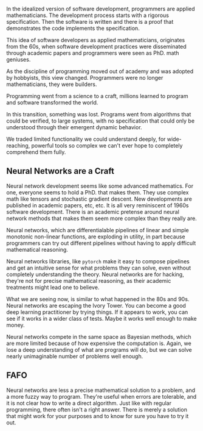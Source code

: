 In the idealized version of software development, programmers are applied mathematicians. The development process starts with a rigorous specification. Then the software is written and there is a proof that demonstrates the code implements the specification.

This idea of software developers as applied mathematicians, originates from the 60s, when software development practices were disseminated through academic papers and programmers were seen as PhD. math geniuses.

As the discipline of programming moved out of academy and was adopted by hobbyists, this view changed. Programmers were no longer mathematicians, they were builders.

Programming went from a science to a craft, millions learned to program and software transformed the world.

In this transition, something was lost. Programs went from algorithms that could be verified, to large systems, with no specification that could only be understood through their emergent dynamic behavior.

We traded limited functionality we could understand deeply, for wide-reaching, powerful tools so complex we can't ever hope to completely comprehend them fully.

## Neural Networks are a Craft

Neural network development seems like some advanced mathematics. For one, everyone seems to hold a PhD. that makes them. They use complex math like tensors and stochastic gradient descent. New developments are published in academic papers, etc, etc. It is all very reminiscent of 1960s software development. There is an academic pretense around neural network methods that makes them seem more complex than they really are.

Neural networks, which are differentialable pipelines of linear and simple monotonic non-linear functions, are exploding in utility, in part because programmers can try out different pipelines without having to apply difficult mathematical reasoning.

Neural networks libraries, like `pytorch` make it easy to compose pipelines and get an intuitive sense for what problems they can solve, even without completely understanding the theory. Neural networks are for hacking, they're not for precise mathematical reasoning, as their academic treatments might lead one to believe.

What we are seeing now, is similar to what happened in the 80s and 90s. Neural networks are escaping the Ivory Tower. You can become a good deep learning practitioner by trying things. If it appears to work, you can see if it works in a wider class of tests. Maybe it works well enough to make money.

Neural networks compete in the same space as Bayesian methods, which are more limited because of how expensive the computation is. Again, we lose a deep understanding of what are programs will do, but we can solve nearly unimaginable number of problems well enough.

## FAFO

Neural networks are less a precise mathematical solution to a problem, and a more fuzzy way to program. They're useful when errors are tolerable, and it is not clear how to write a direct algorithm. Just like with regular programming, there often isn't a right answer. There is merely a solution that might work for your purposes and to know for sure you have to try it out.
